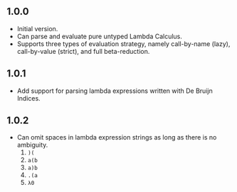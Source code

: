 ## 1.0.0

- Initial version. 
- Can parse and evaluate pure untyped Lambda Calculus.
- Supports three types of evaluation strategy, namely call-by-name (lazy), call-by-value (strict), and full beta-reduction.

## 1.0.1

- Add support for parsing lambda expressions written with De Bruijn Indices.

## 1.0.2

- Can omit spaces in lambda expression strings as long as there is no ambiguity.
	1. `)(`
	2. `a(b`
	3. `a)b`
	4. `.(a`
	5. `λ0`
